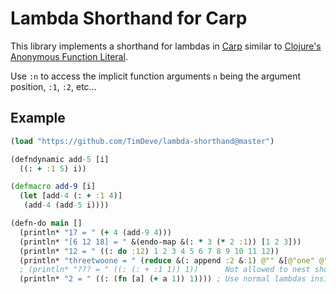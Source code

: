 # Lambda Shorthand for Carp

This library implements a shorthand for lambdas in
[Carp](https://github.com/carp-lang/Carp) similar to [Clojure's Anonymous
Function Literal](https://clojure.org/reference/reader#_dispatch).

Use `:n` to access the implicit function arguments `n` being the argument
position, `:1`, `:2`, etc...

## Example

```clojure
(load "https://github.com/TimDeve/lambda-shorthand@master")

(defndynamic add-5 [i]
  ((: + :1 5) i))

(defmacro add-9 [i]
  (let [add-4 (: + :1 4)]
   (add-4 (add-5 i))))

(defn-do main []
  (println* "17 = " (+ 4 (add-9 4)))
  (println* "[6 12 18] = " &(endo-map &(: * 3 (* 2 :1)) [1 2 3]))
  (println* "12 = " ((: do :12) 1 2 3 4 5 6 7 8 9 10 11 12))
  (println* "threetwoone = " (reduce &(: append :2 &:1) @"" &[@"one" @"two" @"three"]))
  ; (println* "??? = " ((: (: + :1 1)) 1))      Not allowed to nest shorthands,
  (println* "2 = " ((: (fn [a] (+ a 1)) 1)))) ; Use normal lambdas inside shorthands instead
```

